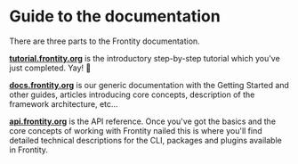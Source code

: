 # Guide to the documentation

There are three parts to the Frontity documentation.

**[tutorial.frontity.org](https://tutorial.frontity.org/)** is the introductory step-by-step tutorial which you've just completed. Yay! 🙌

**[docs.frontity.org](https://docs.frontity.org/)** is our generic documentation with the Getting Started and other guides, articles introducing core concepts, description of the framework architecture, etc...

**[api.frontity.org](https://api.frontity.org/)** is the API reference. Once you've got the basics and the core concepts of working with Frontity nailed this is where you'll find detailed technical descriptions for the CLI, packages and plugins available in Frontity.
